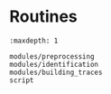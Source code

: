 # Routines

```{toctree}
:maxdepth: 1

modules/preprocessing
modules/identification
modules/building_traces
script
```